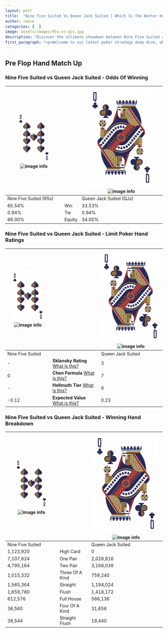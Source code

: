```yaml
---
layout: post
title:  "Nine Five Suited Vs Queen Jack Suited | Which Is The Better Hand In Poker? A Complete Guide"
author: reece
categories: [  ]
image: assets/images/95s-vs-qjs.jpg
description: "Discover the ultimate showdown between Nine Five Suited and Queen Jack Suited in poker! Uncover the odds, strategies, and scenarios where one hand triumphs over the other. Get ready to up your poker game with this thrilling analysis."
first_paragraph: "<p>Welcome to our latest poker strategy deep dive, where we're pitting two distinct hands against each other in a high-stakes showdown: Nine Five Suited vs Queen Jack Suited.</p><p>In the dynamic world of poker, every decision counts, and knowing which hand holds the upper hand is key to your success at the table.</p><p>In this article, we'll dissect these two hands, explore the scenarios where one dominates the other, and equip you with the knowledge to make strategic choices that can tip the odds in your favor.</p><p>Get ready to unravel the intriguing dynamics of these poker hands and elevate your game to new heights.</p>"
---
```




[comment]: # (sp0)

## Pre Flop Hand Match Up

<div class="table hand-ratings" markdown="1"> 



### Nine Five Suited vs Queen Jack Suited - Odds Of Winning


    
| ![image info](assets/images/hand1/9.png) ![image info](assets/images/hand1/5s.png) |  | ![image info](assets/images/hand2/Q.png) ![image info](assets/images/hand2/Js.png) |
| -------- | -------- | -------- |
| Nine Five Suited (95s) |  | Queen Jack Suited (QJs) |
| 65.54% | Win | 33.53% |
| 0.94% | Tie | 0.94% |
| 66.00% | Equity | 34.00% |




[comment]: # (sp1)



### Nine Five Suited vs Queen Jack Suited - Limit Poker Hand Ratings


    
| ![image info](assets/images/hand1/9.png) ![image info](assets/images/hand1/5s.png) |  | ![image info](assets/images/hand2/Q.png) ![image info](assets/images/hand2/Js.png) |
| -------- | -------- | -------- |
| Nine Five Suited |  | Queen Jack Suited |
| - | **Sklansky Rating** [What is this?](/sklansky-rating-explained) | 3 |
| 0 | **Chen Formula** [What is this?](/chen-formula-explained) | 7 |
| - | **Hellmuth Tier** [What is this?](/Hellmuth-tier-explained) | 6 |
| -0.12 | **Expected Value** [What is this?](/expected-value-explained) | 0.23 |




[comment]: # (sp2)



### Nine Five Suited vs Queen Jack Suited - Winning Hand Breakdown


    
| ![image info](assets/images/hand1/9.png) ![image info](assets/images/hand1/5s.png) |  | ![image info](assets/images/hand2/Q.png) ![image info](assets/images/hand2/Js.png) |
| -------- | -------- | -------- |
| Nine Five Suited |  | Queen Jack Suited |
| 1,123,920 | High Card | 0 |
| 7,107,624 | One Pair | 2,028,816 |
| 4,795,164 | Two Pair | 3,168,036 |
| 1,015,332 | Three Of A Kind | 759,240 |
| 1,565,364 | Straight | 1,194,024 |
| 1,659,780 | Flush | 1,418,172 |
| 612,576 | Full House | 566,136 |
| 36,560 | Four Of A Kind | 31,656 |
| 38,544 | Straight Flush | 19,440 |




[comment]: # (sp3)



</div>

[comment]: # (sp4)



[comment]: # (sp5)

